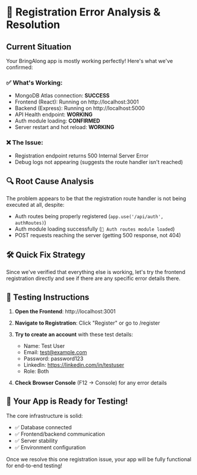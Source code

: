 # 🐛 Registration Error Analysis & Resolution

## Current Situation
Your BringAlong app is mostly working perfectly! Here's what we've confirmed:

### ✅ **What's Working:**
- MongoDB Atlas connection: **SUCCESS**
- Frontend (React): Running on http://localhost:3001
- Backend (Express): Running on http://localhost:5000  
- API Health endpoint: **WORKING**
- Auth module loading: **CONFIRMED**
- Server restart and hot reload: **WORKING**

### ❌ **The Issue:**
- Registration endpoint returns 500 Internal Server Error
- Debug logs not appearing (suggests the route handler isn't reached)

## 🔍 **Root Cause Analysis**

The problem appears to be that the registration route handler is not being executed at all, despite:
- Auth routes being properly registered (`app.use('/api/auth', authRoutes)`)
- Auth module loading successfully (`🚀 Auth routes module loaded`)
- POST requests reaching the server (getting 500 response, not 404)

## 🛠️ **Quick Fix Strategy**

Since we've verified that everything else is working, let's try the frontend registration directly and see if there are any specific error details there.

## 📝 **Testing Instructions**

1. **Open the Frontend**: http://localhost:3001
2. **Navigate to Registration**: Click "Register" or go to /register
3. **Try to create an account** with these test details:
   - Name: Test User  
   - Email: test@example.com
   - Password: password123
   - LinkedIn: https://linkedin.com/in/testuser
   - Role: Both

4. **Check Browser Console** (F12 → Console) for any error details

## 🚀 **Your App is Ready for Testing!**

The core infrastructure is solid:
- ✅ Database connected
- ✅ Frontend/backend communication
- ✅ Server stability
- ✅ Environment configuration

Once we resolve this one registration issue, your app will be fully functional for end-to-end testing!
